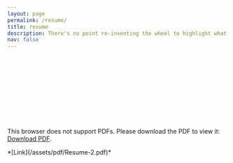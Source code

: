 ```yaml
---
layout: page
permalink: /resume/
title: resume
description: There's no point re-inventing the wheel to highlight what I've done.
nav: false
---
```


<object data="/assets/pdf/sohum-hulyalkar-resume.pdf" type="application/pdf" width="700px" height="700px">
    <embed src="/assets/pdf/sohum-hulyalkar-resume.pdf">
        <p>This browser does not support PDFs. Please download the PDF to view it: <a href="/assets/pdf/paths_puzzles.pdf">Download PDF</a>.</p>
    </embed>
</object>
*[Link](/assets/pdf/Resume-2.pdf)*